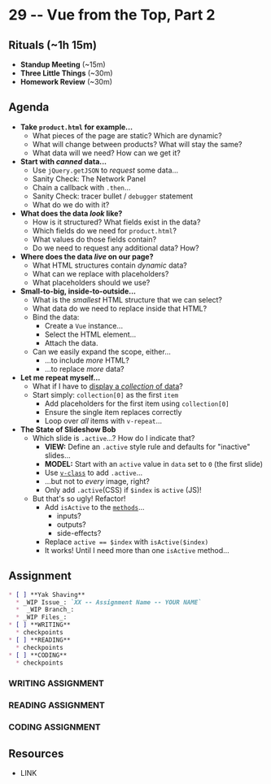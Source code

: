 # 29 -- Vue from the Top, Part 2

## Rituals (~1h 15m)

* **Standup Meeting** (~15m)
* **Three Little Things** (~30m)
* **Homework Review** (~30m)

## Agenda

* **Take `product.html` for example...**
  * What pieces of the page are static? Which are dynamic?
  * What will change between products? What will stay the same?
  * What data will we need? How can we get it?
* **Start with _canned_ data...**
  * Use `jQuery.getJSON` to _request_ some data...
  * Sanity Check: The Network Panel
  * Chain a callback with `.then`...
  * Sanity Check: tracer bullet / `debugger` statement
  * What do we do with it?
* **What does the data _look_ like?**
  * How is it structured? What fields exist in the data?
  * Which fields do we need for `product.html`?
  * What values do those fields contain?
  * Do we need to request any additional data? How?
* **Where does the data _live_ on our page?**
  * What HTML structures contain _dynamic_ data?
  * What can we replace with placeholders?
  * What placeholders should we use?
* **Small-to-big, inside-to-outside...**
  * What is the _smallest_ HTML structure that we can select?
  * What data do we need to replace inside that HTML?
  * Bind the data:
    * Create a `Vue` instance...
    * Select the HTML element...
    * Attach the data.
  * Can we easily expand the scope, either...
    * ...to include _more_ HTML?
    * ...to replace _more_ data?
* **Let me repeat myself...**
  * What if I have to [display a _collection_ of data](http://vuejs.org/guide/list.html)?
  * Start simply: `collection[0]` as the first `item`
    * Add placeholders for the first item using `collection[0]`
    * Ensure the single item replaces correctly
    * Loop over _all_ items with `v-repeat`...
* **The State of Slideshow Bob**
  * Which slide is `.active`...? How do I indicate that?
    * **VIEW:** Define an `.active` style rule and defaults for "inactive" slides...
    * **MODEL:** Start with an `active` value in `data` set to `0` (the first slide)
    * Use [`v-class`](http://vuejs.org/api/directives.html#v-class) to add `.active`...
    * ...but not to _every_ image, right?
    * Only add `.active`(CSS) if `$index` is `active` (JS)!
  * But that's so ugly! Refactor!
    * Add `isActive` to the [`methods`](http://vuejs.org/api/options.html#methods)...
      * inputs?
      * outputs?
      * side-effects?
    * Replace `active == $index` with `isActive($index)`
    * It works! Until I need more than one `isActive` method...

## Assignment

```markdown
* [ ] **Yak Shaving**
  * _WIP Issue_: `XX -- Assignment Name -- YOUR NAME`
  *  _WIP Branch_:
  * _WIP Files_:
* [ ] **WRITING**
  * checkpoints
* [ ] **READING**
  * checkpoints
* [ ] **CODING**
  * checkpoints
```

### WRITING ASSIGNMENT

### READING ASSIGNMENT

### CODING ASSIGNMENT

## Resources

* LINK
